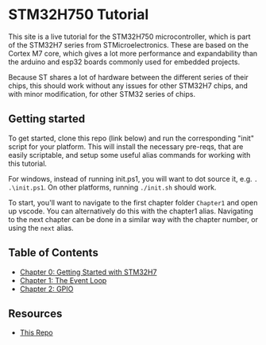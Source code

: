 # STM32H750 Tutorial

This site is a live tutorial for the STM32H750 microcontroller, which is part of the STM32H7 series from STMicroelectronics. These are based on the Cortex M7 core, which gives a lot more performance and expandability than the arduino and esp32 boards commonly used for embedded projects.

Because ST shares a lot of hardware between the different series of their chips, this should work without any issues for other STM32H7 chips, and with minor modification, for other STM32 series of chips.

## Getting started

To get started, clone this repo (link below) and run the corresponding "init" script for your platform. This will install the necessary pre-reqs, that are easily scriptable, and setup some useful alias commands for working with this tutorial.

For windows, instead of running init.ps1, you will want to dot source it, e.g. `. .\init.ps1`. On other platforms, running `./init.sh` should work.

To start, you'll want to navigate to the first chapter folder `Chapter1` and open up vscode. You can alternatively do this with the chapter1 alias. Navigating to the next chapter can be done in a similar way with the chapter number, or using the `next` alias.

## Table of Contents

- [Chapter 0: Getting Started with STM32H7](chapter0)
- [Chapter 1: The Event Loop](chapter1)
- [Chapter 2: GPIO](chapter2)

## Resources

- [This Repo](https://github.com/mikeliddle/stm32h7xxTutorial)

